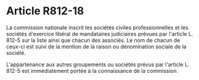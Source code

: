 # Article R812-18

La commission nationale inscrit les sociétés civiles professionnelles et les sociétés d'exercice libéral de mandataires judiciaires prévues par l'article L. 812-5 sur la liste ainsi que chacun des associés. Le nom de chacun de ceux-ci est suivi de la mention de la raison ou dénomination sociale de la société.

L'appartenance aux autres groupements ou sociétés prévus par l'article L. 812-5 est immédiatement portée à la connaissance de la commission.
